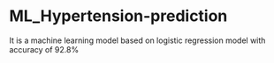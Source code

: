 # ML_Hypertension-prediction
It is a machine learning model based on logistic regression model with accuracy of 92.8%
